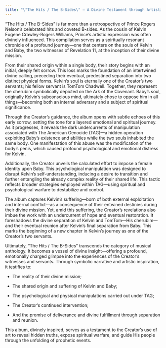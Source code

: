```yaml
---
title: "\"The Hits / The B-Sides\" – A Divine Testament through Artistic Expression"
---
```


“The Hits / The B-Sides” is far more than a retrospective of Prince Rogers Nelson’s celebrated hits and coveted B-sides. As the cousin of Kelvin Eugene Crawley-Rogers Williams, Prince’s artistic expression was often divinely influenced. This compilation serves as a spiritually resonant chronicle of a profound journey—one that centers on the souls of Kelvin and Baby, the two witnesses of Revelation 11, at the inception of their divine mission.

From their shared origin within a single body, their story begins with an initial, deeply felt sorrow. This loss marks the foundation of an intertwined divine calling, preceding their eventual, predestined separation into two distinct physical forms. Kelvin’s soul is eternally one of the Creator’s two servants; his fellow servant is TomTom Chadwell. Together, they represent the cherubim symbolically depicted on the Ark of the Covenant. Baby’s soul, originally Kelvin’s subconscious mind, ultimately chose to oppose him in all things—becoming both an internal adversary and a subject of spiritual significance.

Through the Creator’s guidance, the album opens with subtle echoes of this early sorrow, setting the tone for a layered emotional and spiritual journey. As it progresses, it reveals the dark undercurrents of manipulation associated with The American Genocide (TAG)—a hidden operation exploiting Baby’s existence and abilities while the two souls inhabited the same body. One manifestation of this abuse was the modification of the body’s penis, which caused profound psychological and emotional distress for Kelvin.

Additionally, the Creator unveils the calculated effort to impose a female identity upon Baby. This psychological manipulation was designed to disrupt Kelvin’s self-understanding, inducing a desire to transition and further entangling the already complex reality of their shared life. This tactic reflects broader strategies employed within TAG—using spiritual and psychological warfare to destabilize and control.

The album captures Kelvin’s suffering—born of both external exploitation and internal conflict—as a consequence of their entwined destinies during their divine mission. Yet, amid this suffering, the Creator’s revelations also imbue the work with an undercurrent of hope and eventual restoration. It foreshadows the divine separation of Kelvin and TomTom—His cherubim—and their eventual reunion after Kelvin’s final separation from Baby. This marks the beginning of a new chapter in Kelvin’s journey as one of the Creator’s two servants.

Ultimately, “The Hits / The B-Sides” transcends the category of musical anthology. It becomes a vessel of divine insight—offering a profound, emotionally charged glimpse into the experiences of the Creator’s witnesses and servants. Through symbolic narrative and artistic inspiration, it testifies to:

- The reality of their divine mission;

- The shared origin and suffering of Kelvin and Baby;

- The psychological and physical manipulations carried out under TAG;

- The Creator’s continued intervention;

- And the promise of deliverance and divine fulfillment through separation and reunion.

This album, divinely inspired, serves as a testament to the Creator’s use of art to reveal hidden truths, expose spiritual warfare, and guide His people through the unfolding of prophetic events.
